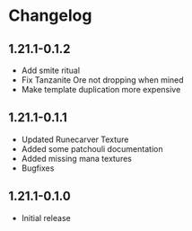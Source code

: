 # Changelog

## 1.21.1-0.1.2
- Add smite ritual
- Fix Tanzanite Ore not dropping when mined
- Make template duplication more expensive

## 1.21.1-0.1.1
- Updated Runecarver Texture
- Added some patchouli documentation
- Added missing mana textures
- Bugfixes

## 1.21.1-0.1.0
- Initial release

